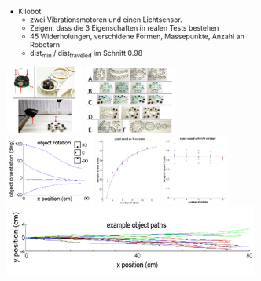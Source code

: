 
- Kilobot
    - zwei Vibrationsmotoren und einen Lichtsensor.
    - Zeigen, dass die 3 Eigenschaften in realen Tests bestehen
    - 45 Widerholungen, verschidene Formen, Massepunkte, Anzahl an Robotern
    - dist<sub>min</sub> / dist<sub>traveled</sub> im Schnitt 0.98

<a href="public/images/presentation/kilobot1.png" class="lightbox"><img src="public/images/presentation/kilobot1.png" style="height: 140px;" /></a>
<a href="public/images/presentation/kilobot2.png" class="lightbox"><img src="public/images/presentation/kilobot2.png" style="height: 140px;" /></a>
<a href="public/images/presentation/kilobot4.png" class="lightbox"><img src="public/images/presentation/kilobot4.png" style="height: 140px;" /></a>
<a href="public/images/presentation/kilobot5.png" class="lightbox"><img src="public/images/presentation/kilobot5.png" style="height: 140px;" /></a>
<a href="public/images/presentation/kilobot6.png" class="lightbox"><img src="public/images/presentation/kilobot6.png" style="height: 140px;" /></a>
<a href="public/images/presentation/kilobot3.png" class="lightbox"><img src="public/images/presentation/kilobot3.png" style="height: 140px;" /></a>